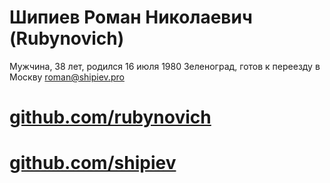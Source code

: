 # Шипиев Роман Николаевич (Rubynovich)

Мужчина, 38 лет, родился 16 июля 1980
Зеленоград, готов к переезду в Москву
[roman@shipiev.pro](email:roman@shipiev.pro)

# [github.com/rubynovich](//github.com/rubynovich)
# [github.com/shipiev](//github.com/shipiev)
